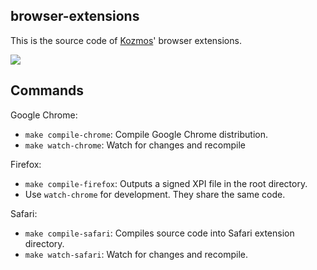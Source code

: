 ## browser-extensions

This is the source code of [Kozmos](http://getkozmos.com)' browser extensions. 

![](https://cldup.com/nrk7XgbqdA.png)

## Commands

Google Chrome:
* `make compile-chrome`: Compile Google Chrome distribution. 
* `make watch-chrome`: Watch for changes and recompile

Firefox:
* `make compile-firefox`: Outputs a signed XPI file in the root directory.
* Use `watch-chrome` for development.  They share the same code.

Safari:
* `make compile-safari`: Compiles source code into Safari extension directory.
* `make watch-safari`: Watch for changes and recompile.
